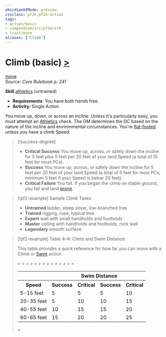 ```yaml
---
obsidianUIMode: preview
cssclass: pf2e,pf2e-action
tags:
- action/basic
- compendium/src/pf2e/crb
- trait/move
aliases: ["Climb"]
---
```

# Climb (basic) [>](/rules/core-rulebook/chapter-9-playing-the-game.md#Actions "Single Action")
[move](/rules/traits/move.md)  
*Source: Core Rulebook p. 241*  

**Skill** [athletics](/compendium/skills.md#Athletics) (untrained)
- **Requirements**: You have both hands free.
- **Activity**: Single Action

You move up, down, or across an incline. Unless it's particularly easy, you must attempt an [Athletics](/compendium/skills.md#Athletics) check. The GM determines the DC based on the nature of the incline and environmental circumstances. You're [flat-footed](/rules/conditions.md#Flat-footed) unless you have a climb Speed.

> [!success-degree] 
> - **Critical Success** You move up, across, or safely down the incline for 5 feet plus 5 feet per 20 feet of your land Speed (a total of 10 feet for most PCs).
> - **Success** You move up, across, or safely down the incline for 5 feet per 20 feet of your land Speed (a total of 5 feet for most PCs, minimum 5 feet if your Speed is below 20 feet).
> - **Critical Failure** You fall. If you began the climb on stable ground, you fall and land [prone](/rules/conditions.md#Prone).

> [!pf2-example] Sample Climb Tasks
> 
> - **Untrained** ladder, steep slope, low-branched tree
> - **Trained** rigging, rope, typical tree
> - **Expert** wall with small handholds and footholds
> - **Master** ceiling with handholds and footholds, rock wall
> - **Legendary** smooth surface

> [!pf2-example] Table 4–4: Climb and Swim Distance
> 
> This table provides a quick reference for how far you can move with a Climb or [Swim](/rules/actions/swim.md) action.
> 
> <table>
> <tr>
>   <th colspan="2"></th>
>   <th colspan="2">Swim Distance</th>
> </tr>
> <tr>
>   <th>Speed</th>
  <th>Success</th>
  <th>Critical</th>
  <th>Success</th>
  <th>Critical</th>
> </tr>
> <tr>
>   <td>5-15 feet</td>
  <td>5</td>
  <td>5</td>
  <td>5</td>
  <td>10</td>
> </tr>
> <tr>
>   <td>20-35 feet</td>
  <td>5</td>
  <td>10</td>
  <td>10</td>
  <td>15</td>
> </tr>
> <tr>
>   <td>40-55 feet</td>
  <td>10</td>
  <td>15</td>
  <td>15</td>
  <td>20</td>
> </tr>
> <tr>
>   <td>60-65 feet</td>
  <td>15</td>
  <td>20</td>
  <td>20</td>
  <td>25</td>
> </tr>
> </table>
>